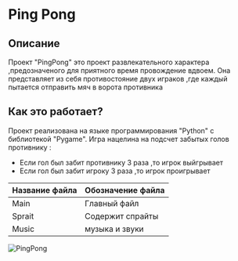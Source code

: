 # **Ping Pong**

## **Описание**
Проект "PingPong" это проект развлекательного характера ,предозначеного для приятного время провождение вдвоем. Она представляет из себя противостояние двух играков ,где каждый пытается отправить мяч в ворота противника

## **Как это работает?**
Проект реализована на языке программирования "Python" с библиотекой "Pygame". Игра нацелина на подсчет забытых голов противнику :
- Если гол был забит противнику 3 раза ,то игрок выйгрывает
- Если гол был забит игроку 3 раза ,то игрок проигрывает

| Название файла | Обозначение файла |
|----------------|-------------------|
| Main           | Главный файл      |
| Sprait         | Содержит спрайты  |
| Music          | музыка и звуки    |


![PingPong](https://img.freepik.com/free-vector/ping-pong-concept-illustration_114360-25333.jpg?t=st=1716624922~exp=1716628522~hmac=601681b758eb924bba838dc382d87efd9fbacdb538a11aad35f596cb4cc04e23&w=826)
